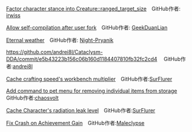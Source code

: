 [Factor character stance into Creature::ranged_target_size](https://github.com/CleverRaven/Cataclysm-DDA/pull/62940)&emsp;GitHub作者: [irwiss](https://github.com/irwiss)

[Allow self-compilation after user fork](https://github.com/CleverRaven/Cataclysm-DDA/pull/62696)&emsp;GitHub作者: [GeekDuanLian](https://github.com/GeekDuanLian) 

[Eternal weather](https://github.com/CleverRaven/Cataclysm-DDA/pull/59707)&emsp;GitHub作者: [Night-Pryanik](https://github.com/Night-Pryanik)

https://github.com/andrei8l/Cataclysm-DDA/commit/e5b43223b156c06b160d1184407810fb32fc2cd4 &emsp;GitHub作者:[andrei8l](https://github.com/andrei8l)

[Cache crafting speed's workbench multiplier](https://github.com/CleverRaven/Cataclysm-DDA/pull/66018)&emsp;GitHub作者:[SurFlurer](https://github.com/SurFlurer)

[Add command to pet menu for removing individual items from storage](https://github.com/cataclysmbnteam/Cataclysm-BN/pull/2868)&emsp;GitHub作者:[chaosvolt](https://github.com/chaosvolt)

[Cache Character's radiation leak level](https://github.com/CleverRaven/Cataclysm-DDA/pull/66112)&emsp;GitHub作者:[SurFlurer](https://github.com/SurFlurer)

[Fix Crash on Achievement Gain](https://github.com/CleverRaven/Cataclysm-DDA/pull/64996)&emsp;GitHub作者:[Maleclypse](https://github.com/Maleclypse)